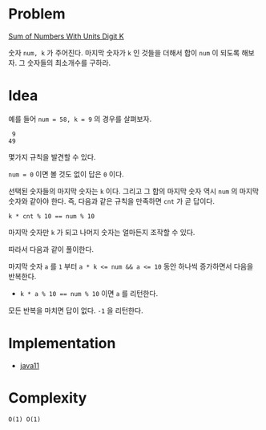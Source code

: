 # Problem

[Sum of Numbers With Units Digit K](https://leetcode.com/problems/sum-of-numbers-with-units-digit-k/)

숫자 `num, k` 가 주어진다. 마지막 숫자가 `k` 인 것들을 더해서 합이 `num`
이 되도록 해보자. 그 숫자들의 최소개수를 구하라.

# Idea

예를 들어 `num = 58, k = 9` 의 경우를 살펴보자. 

```
 9
49
```

몇가지 규칙을 발견할 수 있다. 

`num = 0` 이면 볼 것도 없이 답은 `0` 이다.

선택된 숫자들의 마지막 숫자는 `k` 이다. 그리고 그 합의 마지막 숫자
역시 `num` 의 마지막 숫자와 같아야 한다. 즉, 다음과 같은 규칙을
만족하면 `cnt` 가 곧 답이다.

```
k * cnt % 10 == num % 10
```

마지막 숫자만 `k` 가 되고 나머지 숫자는 얼마든지 조작할 수 있다.

따라서 다음과 같이 풀이한다. 

마지막 숫자 `a` 를 `1` 부터 `a * k <= num && a <= 10` 동안 하나씩
증가하면서 다음을 반복한다. 

* `k * a % 10 == num % 10` 이면 `a` 를 리턴한다.

모든 반복을 마치면 답이 없다. `-1` 을 리턴한다.

# Implementation

* [java11](MainApp.java)

# Complexity

```
O(1) O(1)
```
